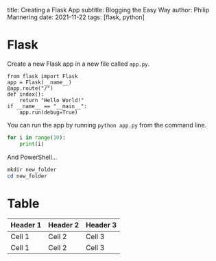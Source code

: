 title: Creating a Flask App
subtitle: Blogging the Easy Way
author: Philip Mannering
date: 2021-11-22
tags: [flask, python]




# Flask
Create a new Flask app in a new file called `app.py`.


```
from flask import Flask
app = Flask(__name__)
@app.route("/")
def index():
    return "Hello World!"
if __name__ == "__main__":
    app.run(debug=True)
```

You can run the app by running `python app.py` from the command line.

```python
for i in range(10):
    print(i)
```

And PowerShell...
```powershell
mkdir new_folder
cd new_folder
```

# Table

| Header 1 | Header 2 | Header 3 |
| -------- | -------- | -------- |
| Cell 1   | Cell 2   | Cell 3   |
| Cell 1   | Cell 2   | Cell 3   |

